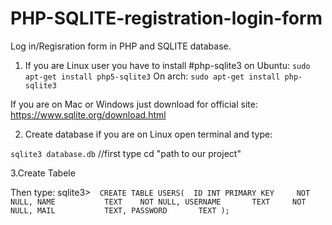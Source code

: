# PHP-SQLITE-registration-login-form
Log in/Regisration form in PHP and SQLITE database.

1. If you are Linux user you have to install  #php-sqlite3
on Ubuntu:
 ```sudo apt-get install php5-sqlite3```
On arch:
 ```sudo apt-get install php-sqlite3```

If you are on Mac or Windows just download for official site: https://www.sqlite.org/download.html

2. Create database
if you are on Linux open terminal and type:
 
```sqlite3 database.db``` //first type cd "path to our project"

3.Create Tabele

Then type:
sqlite3>```  CREATE TABLE USERS( 
   ID INT PRIMARY KEY     NOT NULL,
   NAME           TEXT    NOT NULL,
   USERNAME       TEXT     NOT NULL,
   MAIL           TEXT,
   PASSWORD       TEXT
);```



 
